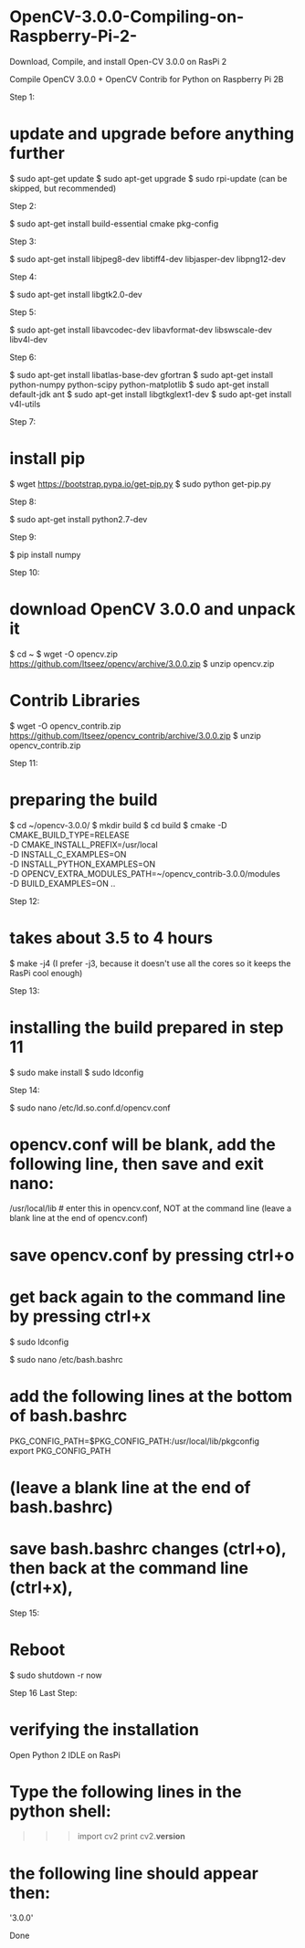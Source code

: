 # OpenCV-3.0.0-Compiling-on-Raspberry-Pi-2-
Download, Compile, and install Open-CV 3.0.0 on RasPi 2

Compile OpenCV 3.0.0 + OpenCV Contrib for Python on Raspberry Pi 2B

Step 1:
# update and upgrade before anything further
$ sudo apt-get update
$ sudo apt-get upgrade
$ sudo rpi-update (can be skipped, but recommended)

Step 2:

$ sudo apt-get install build-essential cmake pkg-config

Step 3:

$ sudo apt-get install libjpeg8-dev libtiff4-dev libjasper-dev libpng12-dev

Step 4:

$ sudo apt-get install libgtk2.0-dev

Step 5:

$ sudo apt-get install libavcodec-dev libavformat-dev libswscale-dev libv4l-dev

Step 6:

$ sudo apt-get install libatlas-base-dev gfortran
$ sudo apt-get install python-numpy python-scipy python-matplotlib
$ sudo apt-get install default-jdk ant
$ sudo apt-get install libgtkglext1-dev
$ sudo apt-get install v4l-utils

Step 7:
# install pip

$ wget https://bootstrap.pypa.io/get-pip.py
$ sudo python get-pip.py

Step 8:

$ sudo apt-get install python2.7-dev

Step 9:

$ pip install numpy

Step 10:
# download OpenCV 3.0.0 and unpack it

$ cd ~
$ wget -O opencv.zip https://github.com/Itseez/opencv/archive/3.0.0.zip
$ unzip opencv.zip

# Contrib Libraries

$ wget -O opencv_contrib.zip https://github.com/Itseez/opencv_contrib/archive/3.0.0.zip
$ unzip opencv_contrib.zip

Step 11:
# preparing the build

$ cd ~/opencv-3.0.0/
$ mkdir build
$ cd build
$ cmake -D CMAKE_BUILD_TYPE=RELEASE \
	-D CMAKE_INSTALL_PREFIX=/usr/local \
	-D INSTALL_C_EXAMPLES=ON \
	-D INSTALL_PYTHON_EXAMPLES=ON \
	-D OPENCV_EXTRA_MODULES_PATH=~/opencv_contrib-3.0.0/modules \
	-D BUILD_EXAMPLES=ON ..

Step 12:
# takes about 3.5 to 4 hours

$ make -j4 (I prefer -j3, because it doesn't use all the cores so it keeps the RasPi cool enough)

Step 13:
# installing the build prepared in step 11

$ sudo make install
$ sudo ldconfig

Step 14:

$ sudo nano /etc/ld.so.conf.d/opencv.conf

# opencv.conf will be blank, add the following line, then save and exit nano:

/usr/local/lib          # enter this in opencv.conf, NOT at the command line
			(leave a blank line at the end of opencv.conf)


# save opencv.conf by pressing ctrl+o
# get back again to the command line by pressing ctrl+x

$ sudo ldconfig

$ sudo nano /etc/bash.bashrc

# add the following lines at the bottom of bash.bashrc

PKG_CONFIG_PATH=$PKG_CONFIG_PATH:/usr/local/lib/pkgconfig       
export PKG_CONFIG_PATH

# (leave a blank line at the end of bash.bashrc)
# save bash.bashrc changes (ctrl+o), then back at the command line (ctrl+x), 

Step 15:
# Reboot

$ sudo shutdown -r now

Step 16 Last Step:
# verifying the installation

Open Python 2 IDLE on RasPi
# Type the following lines in the python shell:

>>> import cv2
>>> print cv2.__version__

# the following line should appear then:

'3.0.0'

Done

